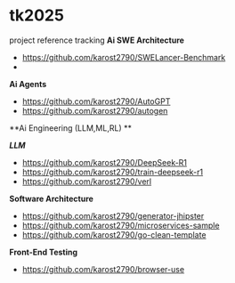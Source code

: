 # tk2025
project reference tracking
**Ai SWE Architecture**
- https://github.com/karost2790/SWELancer-Benchmark
- 
**Ai Agents**
- https://github.com/karost2790/AutoGPT
- https://github.com/karost2790/autogen

**Ai Engineering (LLM,ML,RL)   **

***LLM***
- https://github.com/karost2790/DeepSeek-R1
- https://github.com/karost2790/train-deepseek-r1
- https://github.com/karost2790/verl


**Software Architecture**
- https://github.com/karost2790/generator-jhipster
- https://github.com/karost2790/microservices-sample
- https://github.com/karost2790/go-clean-template

**Front-End Testing**
- https://github.com/karost2790/browser-use
